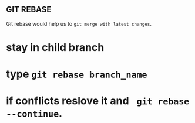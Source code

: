 




## GIT REBASE 
Git rebase would help us to `git merge with latest changes`.
# stay in child branch
# type `git rebase branch_name`
# if conflicts  reslove it and ` git rebase --continue`.
